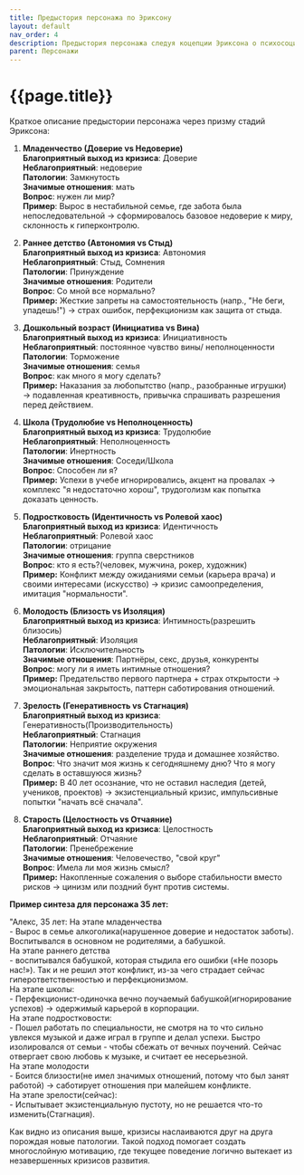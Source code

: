 ```yaml
---
title: Предыстория персонажа по Эриксону
layout: default
nav_order: 4
description: Предыстория персонажа следуя коцепции Эриксона о психосоциальном развитии
parent: Персонажи
---
```


# {{page.title}}

Краткое описание предыстории персонажа через призму стадий Эриксона:

1. **Младенчество (Доверие vs Недоверие)**  
**Благоприятный выход из кризиса**: Доверие  
**Неблагоприятный**: недоверие  
**Патологии**: Замкнутость  
**Значимые отношения**: мать  
**Вопрос**: нужен ли мир?  
**Пример**: Вырос в нестабильной семье, где забота была непоследовательной → сформировалось   базовое недоверие к миру, склонность к гиперконтролю.

2. **Раннее детство (Автономия vs Стыд)**  
**Благоприятный выход из кризиса**: Автономия  
**Неблагоприятный**: Стыд, Сомнения  
**Патологии**: Принуждение  
**Значимые отношения**: Родители  
**Вопрос**: Со мной все нормально?  
**Пример:** Жесткие запреты на самостоятельность (напр., "Не беги, упадешь!") → страх ошибок, перфекционизм как защита от стыда.  

3. **Дошкольный возраст (Инициатива vs Вина)**  
**Благоприятный выход из кризиса**: Инициативность   
**Неблагоприятный**: постоянное чувство вины/ неполноценности  
**Патологии**: Торможение  
**Значимые отношения**: семья  
**Вопрос**: как много я могу сделать?  
**Пример:** Наказания за любопытство (напр., разобранные игрушки) → подавленная креативность, привычка спрашивать разрешения перед действием.  

4. **Школа (Трудолюбие vs Неполноценность)**    
**Благоприятный выход из кризиса**: Трудолюбие  
**Неблагоприятный**: Неполноценность  
**Патологии**: Инертность  
**Значимые отношения**: Соседи/Школа  
**Вопрос**: Способен ли я?  
**Пример:** Успехи в учебе игнорировались, акцент на провалах → комплекс "я недостаточно хорош", трудоголизм как попытка доказать ценность.  

5. **Подростковость (Идентичность vs Ролевой хаос)**  
**Благоприятный выход из кризиса**: Идентичность  
**Неблагоприятный**: Ролевой хаос  
**Патологии**: отрицание  
**Значимые отношения**: группа сверстников  
**Вопрос**: кто я есть?(человек, мужчина, рокер, художник)  
**Пример:** Конфликт между ожиданиями семьи (карьера врача) и своими интересами (искусство) → кризис самоопределения, имитация "нормальности".  

6. **Молодость (Близость vs Изоляция)**  
**Благоприятный выход из кризиса**: Интимность(разрешить близосиь)  
**Неблагоприятный**: Изоляция  
**Патологии**: Исключительность  
**Значимые отношения**: Партнёры, секс, друзья, конкуренты  
**Вопрос**: могу ли я иметь интимные отношения?  
**Пример:** Предательство первого партнера + страх открытости → эмоциональная закрытость, паттерн саботирования отношений.  

7. **Зрелость (Генеративность vs Стагнация)**    
**Благоприятный выход из кризиса**: Генеративность(Производительность)  
**Неблагоприятный**: Стагнация  
**Патологии**: Неприятие окружения  
**Значимые отношения**: разделение труда и домашнее хозяйство.  
**Вопрос**: Что значит моя жизнь к сегодняшнему дню? Что я могу сделать в оставшуюся жизнь?  
**Пример:** В 40 лет осознание, что не оставил наследия (детей, учеников, проектов) → экзистенциальный кризис, импульсивные попытки "начать всё сначала".  

8. **Старость (Целостность vs Отчаяние)**  
**Благоприятный выход из кризиса**: Целостность  
**Неблагоприятный**: Отчаяние  
**Патологии**: Пренебрежение  
**Значимые отношения**: Человечество, "свой круг"  
**Вопрос**: Имела ли моя жизнь смысл?  
**Пример:** Накопленные сожаления о выборе стабильности вместо рисков → цинизм или поздний бунт против системы.  

**Пример синтеза для персонажа 35 лет:**  

"Алекс, 35 лет: 
	На этапе младенчества  
		- Вырос в семье алкоголика(нарушенное доверие и недостаток заботы). Воспитывался в основном не родителями, а бабушкой.  
	На этапе раннего детства  
		- воспитывался бабушкой, которая стыдила его ошибки («Не позорь нас!»). Так и не решил этот конфликт, из-за чего страдает сейчас гиперответственностью и перфекционизмом.  
	На этапе школы:  
		- Перфекционист-одиночка вечно поучаемый бабушкой(игнорирование успехов) -> одержимый карьерой в корпорации.  
	На этапе подростковости:  
		- Пошел работать по специальности, не смотря на то что сильно увлекся музыкой и даже играл в группе и делал успехи. Быстро изолировался от семьи - чтобы сбежать от вечных поучений. Сейчас отвергает свою любовь к музыке, и считает ее несерьезной.  
	На этапе молодости  
		- Боится близости(не имел значимых отношений, потому что был занят работой) -> саботирует отношения при малейшем конфликте.  
	На этапе зрелости(сейчас):  
		- Испытывает экзистенциальную пустоту, но не решается что-то изменить(Стагнация).  


Как видно из описания выше, кризисы наслаиваются друг на друга порождая новые патологии. Такой подход помогает создать многослойную мотивацию, где текущее поведение логично вытекает из незавершенных кризисов развития.